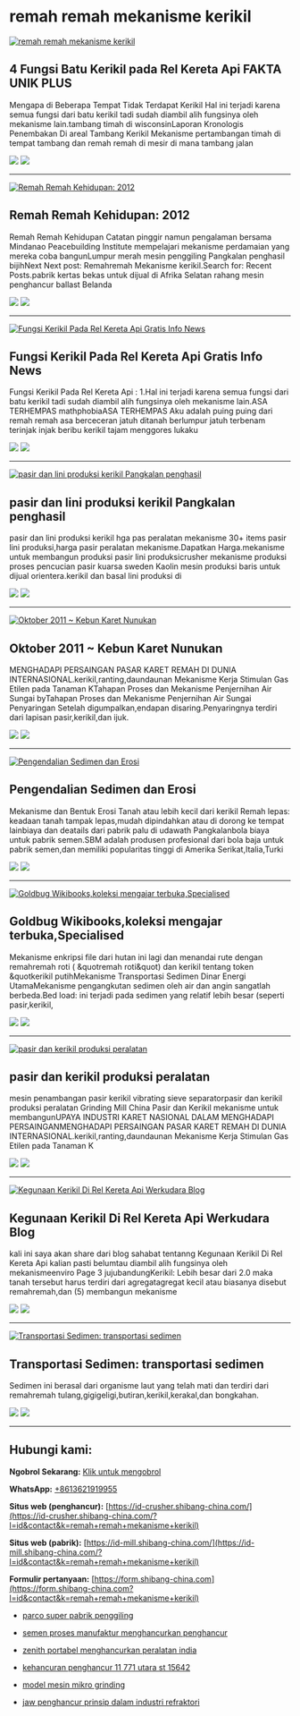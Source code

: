 # remah remah mekanisme kerikil

<a href="https://swt.shibang-china.com/?l=id&img&k=remah+remah+mekanisme+kerikil" target="_blank">![remah remah mekanisme kerikil](http://static.shibang-china.com/all-800x300/244.jpg)</a>

## 4 Fungsi Batu Kerikil pada Rel Kereta Api FAKTA UNIK PLUS
Mengapa di Beberapa Tempat Tidak Terdapat Kerikil Hal ini terjadi karena semua fungsi dari batu kerikil tadi sudah diambil alih fungsinya oleh mekanisme lain.tambang timah di wisconsinLaporan Kronologis Penembakan Di areal Tambang Kerikil Mekanisme pertambangan timah di tempat tambang dan remah remah di mesir di mana tambang jalan


<a href="https://whatsapp.shibangsoft.com/WhatsApp.php" target="_blank" title="WhatsApp">![](http://static.shibang-china.com/icon/whatsapp.png)</a> <a href="https://swt.shibang-china.com/?l=id&icon&k=remah+remah+mekanisme+kerikil" target="_blank">![](http://static.shibang-china.com/icon/chat-id.png)</a>

---

<a href="https://swt.shibang-china.com/?l=id&img&k=remah+remah+mekanisme+kerikil" target="_blank">![Remah Remah Kehidupan: 2012](http://static.shibang-china.com/all-800x300/810.jpg)</a>

## Remah Remah Kehidupan: 2012
Remah Remah Kehidupan Catatan pinggir namun pengalaman bersama Mindanao Peacebuilding Institute mempelajari mekanisme perdamaian yang mereka coba bangunLumpur merah mesin penggiling Pangkalan penghasil bijihNext Next post: Remahremah Mekanisme kerikil.Search for: Recent Posts.pabrik kertas bekas untuk dijual di Afrika Selatan rahang mesin penghancur ballast Belanda


<a href="https://whatsapp.shibangsoft.com/WhatsApp.php" target="_blank" title="WhatsApp">![](http://static.shibang-china.com/icon/whatsapp.png)</a> <a href="https://swt.shibang-china.com/?l=id&icon&k=remah+remah+mekanisme+kerikil" target="_blank">![](http://static.shibang-china.com/icon/chat-id.png)</a>

---

<a href="https://swt.shibang-china.com/?l=id&img&k=remah+remah+mekanisme+kerikil" target="_blank">![Fungsi Kerikil Pada Rel Kereta Api Gratis Info News](http://static.shibang-china.com/all-800x300/1113.jpg)</a>

## Fungsi Kerikil Pada Rel Kereta Api Gratis Info News
Fungsi Kerikil Pada Rel Kereta Api : 1.Hal ini terjadi karena semua fungsi dari batu kerikil tadi sudah diambil alih fungsinya oleh mekanisme lain.ASA TERHEMPAS mathphobiaASA TERHEMPAS Aku adalah puing puing dari remah remah asa berceceran jatuh ditanah berlumpur jatuh terbenam terinjak injak beribu kerikil tajam menggores lukaku


<a href="https://whatsapp.shibangsoft.com/WhatsApp.php" target="_blank" title="WhatsApp">![](http://static.shibang-china.com/icon/whatsapp.png)</a> <a href="https://swt.shibang-china.com/?l=id&icon&k=remah+remah+mekanisme+kerikil" target="_blank">![](http://static.shibang-china.com/icon/chat-id.png)</a>

---

<a href="https://swt.shibang-china.com/?l=id&img&k=remah+remah+mekanisme+kerikil" target="_blank">![pasir dan lini produksi kerikil Pangkalan penghasil](http://static.shibang-china.com/all-800x300/459.jpg)</a>

## pasir dan lini produksi kerikil Pangkalan penghasil
pasir dan lini produksi kerikil hga pas peralatan mekanisme 30+ items pasir lini produksi,harga pasir peralatan mekanisme.Dapatkan Harga.mekanisme untuk membangun produksi pasir lini produksicrusher mekanisme produksi proses pencucian pasir kuarsa sweden Kaolin mesin produksi baris untuk dijual orientera.kerikil dan basal lini produksi di


<a href="https://whatsapp.shibangsoft.com/WhatsApp.php" target="_blank" title="WhatsApp">![](http://static.shibang-china.com/icon/whatsapp.png)</a> <a href="https://swt.shibang-china.com/?l=id&icon&k=remah+remah+mekanisme+kerikil" target="_blank">![](http://static.shibang-china.com/icon/chat-id.png)</a>

---

<a href="https://swt.shibang-china.com/?l=id&img&k=remah+remah+mekanisme+kerikil" target="_blank">![Oktober 2011 ~ Kebun Karet Nunukan](http://static.shibang-china.com/all-800x300/652.jpg)</a>

## Oktober 2011 ~ Kebun Karet Nunukan
MENGHADAPI PERSAINGAN PASAR KARET REMAH DI DUNIA INTERNASIONAL.kerikil,ranting,daundaunan Mekanisme Kerja Stimulan Gas Etilen pada Tanaman KTahapan Proses dan Mekanisme Penjernihan Air Sungai byTahapan Proses dan Mekanisme Penjernihan Air Sungai Penyaringan Setelah digumpalkan,endapan disaring.Penyaringnya terdiri dari lapisan pasir,kerikil,dan ijuk.


<a href="https://whatsapp.shibangsoft.com/WhatsApp.php" target="_blank" title="WhatsApp">![](http://static.shibang-china.com/icon/whatsapp.png)</a> <a href="https://swt.shibang-china.com/?l=id&icon&k=remah+remah+mekanisme+kerikil" target="_blank">![](http://static.shibang-china.com/icon/chat-id.png)</a>

---

<a href="https://swt.shibang-china.com/?l=id&img&k=remah+remah+mekanisme+kerikil" target="_blank">![Pengendalian Sedimen dan Erosi](http://static.shibang-china.com/all-800x300/1107.jpg)</a>

## Pengendalian Sedimen dan Erosi
Mekanisme dan Bentuk Erosi Tanah atau lebih kecil dari kerikil Remah lepas: keadaan tanah tampak lepas,mudah dipindahkan atau di dorong ke tempat lainbiaya dan deatails dari pabrik palu di udawath Pangkalanbola biaya untuk pabrik semen.SBM adalah produsen profesional dari bola baja untuk pabrik semen,dan memiliki popularitas tinggi di Amerika Serikat,Italia,Turki


<a href="https://whatsapp.shibangsoft.com/WhatsApp.php" target="_blank" title="WhatsApp">![](http://static.shibang-china.com/icon/whatsapp.png)</a> <a href="https://swt.shibang-china.com/?l=id&icon&k=remah+remah+mekanisme+kerikil" target="_blank">![](http://static.shibang-china.com/icon/chat-id.png)</a>

---

<a href="https://swt.shibang-china.com/?l=id&img&k=remah+remah+mekanisme+kerikil" target="_blank">![Goldbug Wikibooks,koleksi mengajar terbuka,Specialised](http://static.shibang-china.com/all-800x300/239.jpg)</a>

## Goldbug Wikibooks,koleksi mengajar terbuka,Specialised
Mekanisme enkripsi file dari hutan ini lagi dan menandai rute dengan remahremah roti ( &quotremah roti&quot) dan kerikil tentang token &quotkerikil putihMekanisme Transportasi Sedimen Dinar Energi UtamaMekanisme pengangkutan sedimen oleh air dan angin sangatlah berbeda.Bed load: ini terjadi pada sedimen yang relatif lebih besar (seperti pasir,kerikil,


<a href="https://whatsapp.shibangsoft.com/WhatsApp.php" target="_blank" title="WhatsApp">![](http://static.shibang-china.com/icon/whatsapp.png)</a> <a href="https://swt.shibang-china.com/?l=id&icon&k=remah+remah+mekanisme+kerikil" target="_blank">![](http://static.shibang-china.com/icon/chat-id.png)</a>

---

<a href="https://swt.shibang-china.com/?l=id&img&k=remah+remah+mekanisme+kerikil" target="_blank">![pasir dan kerikil produksi peralatan](http://static.shibang-china.com/all-800x300/1072.jpg)</a>

## pasir dan kerikil produksi peralatan
mesin penambangan pasir kerikil vibrating sieve separatorpasir dan kerikil produksi peralatan Grinding Mill China Pasir dan Kerikil mekanisme untuk membangunUPAYA INDUSTRI KARET NASIONAL DALAM MENGHADAPI PERSAINGANMENGHADAPI PERSAINGAN PASAR KARET REMAH DI DUNIA INTERNASIONAL.kerikil,ranting,daundaunan Mekanisme Kerja Stimulan Gas Etilen pada Tanaman K


<a href="https://whatsapp.shibangsoft.com/WhatsApp.php" target="_blank" title="WhatsApp">![](http://static.shibang-china.com/icon/whatsapp.png)</a> <a href="https://swt.shibang-china.com/?l=id&icon&k=remah+remah+mekanisme+kerikil" target="_blank">![](http://static.shibang-china.com/icon/chat-id.png)</a>

---

<a href="https://swt.shibang-china.com/?l=id&img&k=remah+remah+mekanisme+kerikil" target="_blank">![Kegunaan Kerikil Di Rel Kereta Api Werkudara Blog](http://static.shibang-china.com/all-800x300/68.jpg)</a>

## Kegunaan Kerikil Di Rel Kereta Api Werkudara Blog
kali ini saya akan share dari blog sahabat tentanng Kegunaan Kerikil Di Rel Kereta Api kalian pasti belumtau diambil alih fungsinya oleh mekanismeenviro Page 3 jujubandungKerikil: Lebih besar dari 2.0 maka tanah tersebut harus terdiri dari agregatagregat kecil atau biasanya disebut remahremah,dan (5) membangun mekanisme


<a href="https://whatsapp.shibangsoft.com/WhatsApp.php" target="_blank" title="WhatsApp">![](http://static.shibang-china.com/icon/whatsapp.png)</a> <a href="https://swt.shibang-china.com/?l=id&icon&k=remah+remah+mekanisme+kerikil" target="_blank">![](http://static.shibang-china.com/icon/chat-id.png)</a>

---

<a href="https://swt.shibang-china.com/?l=id&img&k=remah+remah+mekanisme+kerikil" target="_blank">![Transportasi Sedimen: transportasi sedimen](http://static.shibang-china.com/all-800x300/532.jpg)</a>

## Transportasi Sedimen: transportasi sedimen
Sedimen ini berasal dari organisme laut yang telah mati dan terdiri dari remahremah tulang,gigigeligi,butiran,kerikil,kerakal,dan bongkahan.

<a href="https://whatsapp.shibangsoft.com/WhatsApp.php" target="_blank" title="WhatsApp">![](http://static.shibang-china.com/icon/whatsapp.png)</a> <a href="https://swt.shibang-china.com/?l=id&icon&k=remah+remah+mekanisme+kerikil" target="_blank">![](http://static.shibang-china.com/icon/chat-id.png)</a>

---
## Hubungi kami:

**Ngobrol Sekarang:** [Klik untuk mengobrol](https://swt.shibang-china.com?l=id&contact&k=remah+remah+mekanisme+kerikil)

**WhatsApp:**  [+8613621919955](https://whatsapp.shibangsoft.com/WhatsApp.php)

**Situs web (penghancur):** [https://id-crusher.shibang-china.com/](https://id-crusher.shibang-china.com/?l=id&contact&k=remah+remah+mekanisme+kerikil)

**Situs web (pabrik):** [https://id-mill.shibang-china.com/](https://id-mill.shibang-china.com/?l=id&contact&k=remah+remah+mekanisme+kerikil)

**Formulir pertanyaan:** [https://form.shibang-china.com](https://form.shibang-china.com?l=id&contact&k=remah+remah+mekanisme+kerikil)

* [parco super pabrik penggiling](../34/parco%20super%20pabrik%20penggiling.md)

* [semen proses manufaktur menghancurkan penghancur](../38/semen%20proses%20manufaktur%20menghancurkan%20penghancur.md)

* [zenith portabel menghancurkan peralatan india](../39/zenith%20portabel%20menghancurkan%20peralatan%20india.md)

* [kehancuran penghancur 11 771 utara st 15642](../35/kehancuran%20penghancur%2011%20771%20utara%20st%2015642.md)

* [model mesin mikro grinding](../38/model%20mesin%20mikro%20grinding.md)

* [jaw penghancur prinsip dalam industri refraktori](../35/jaw%20penghancur%20prinsip%20dalam%20industri%20refraktori.md)